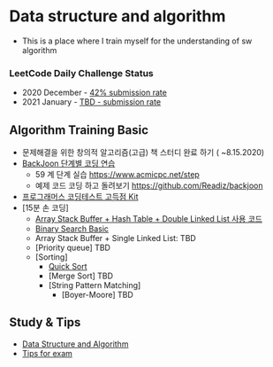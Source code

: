 # Data structure and algorithm
* This is a place where I train myself for the understanding of sw algorithm

### LeetCode Daily Challenge Status
* 2020 December - [42% submission rate](https://leetcode.com/explore/featured/card/december-leetcoding-challenge/)
* 2021 January - [TBD - submission rate](https://leetcode.com/explore/featured/card/january-leetcoding-challenge-2021/)

## Algorithm Training Basic
* 문제해결을 위한 창의적 알고리즘(고급) 책 스터디 완료 하기 ( ~8.15.2020)
* [BackJoon 단계별 코딩 연습](https://github.com/seock04/Uncertainty-Handler/tree/master/Data%20Structure%20and%20Algorithm)
  * 59 계 단계 실습 https://www.acmicpc.net/step
  * 예제 코드 코딩 하고 돌려보기 https://github.com/Readiz/backjoon 
* [프로그래머스 코딩테스트 고득점 Kit](https://programmers.co.kr/learn/challenges)
* [15분 손 코딩]
  * [Array Stack Buffer + Hash Table + Double Linked List 사용 코드](https://github.sec.samsung.net/hoseock-choi/softecPractice/tree/master/writing%20code%20in%2015%20min/Stack%20Buffer%20%2B%20HashTable%20%2B%20Double%20Linked%20List)
  * [Binary Search Basic](https://github.sec.samsung.net/hoseock-choi/softecPractice/blob/master/writing%20code%20in%2015%20min/BinarySearch/Practical_BinarySearch_example_Basic.cpp)
  * Array Stack Buffer + Single Linked List: TBD
  * [Priority queue] TBD
  * [Sorting] 
    * [Quick Sort](https://github.sec.samsung.net/hoseock-choi/softecPractice/blob/master/writing%20code%20in%2015%20min/BinarySearch/binarySearch%20and%20QuickSort_%EC%9D%B4%EB%A1%A0.cpp)
    * [Merge Sort] TBD
    * [String Pattern Matching]
      * [Boyer-Moore] TBD

## Study & Tips
* [Data Structure and Algorithm](https://github.com/seock04/Uncertainty-Handler/wiki/Data-Structure-and-Algorithm)
* [Tips for exam](https://github.com/seock04/Uncertainty-Handler/wiki/Tips-for-exam)
